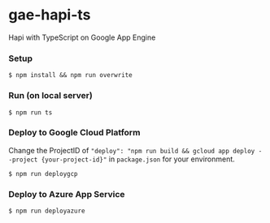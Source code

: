 # gae-hapi-ts
Hapi with TypeScript on Google App Engine


### Setup
```
$ npm install && npm run overwrite
```

### Run (on local server)
```
$ npm run ts
```

### Deploy to Google Cloud Platform
Change the ProjectID of `"deploy": "npm run build && gcloud app deploy --project {your-project-id}"` in `package.json` for your environment.
```
$ npm run deploygcp
```

### Deploy to Azure App Service
```
$ npm run deployazure
```
